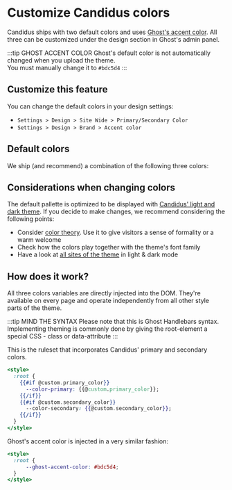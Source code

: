 <script setup>
  import SiteInput from '../../../components/SiteInput.vue';
  import SiteOutput from '../../../components/SiteOutput.vue';
  import Color from '../../../components/Color.vue'
</script>

# Customize Candidus colors

Candidus ships with two default colors and uses [Ghost's accent color](https://ghost.org/help/branding-settings/). All three can be customized under the design section in Ghost's admin panel.

:::tip GHOST ACCENT COLOR
Ghost's default color is not automatically changed when you upload the theme. <br/> You must manually change it to `#bdc5d4`
:::


## Customize this feature

You can change the default colors in your design settings:

<SiteOutput path="ghost/#/settings/design" />

- `Settings > Design > Site Wide > Primary/Secondary Color`
- `Settings > Design > Brand > Accent color`

## Default colors

We ship (and recommend) a combination of the following three colors:

<Color text="Primary Color: Dark Blue - Hex Code #3f4d63" color="#3f4d63"/>
<Color text="Secondary Color: Light Orange - Hex Code #f7c59f" color="#f7c59f"/>
<Color text="Ghost Accent Color: Light Blue - Hex Code #bdc5d4" color="#bdc5d4"/>

## Considerations when changing colors

The default pallette is optimized to be displayed with [Candidus' light and dark theme](../../customization/theming.md). If you decide to make changes, we recommend considering the following points:

- Consider [color theory](https://en.wikipedia.org/wiki/Color_theory). Use it to give visitors a sense of formality or a warm welcome
- Check how the colors play together with the theme's font family
- Have a look at [all sites of the theme](../../intro/pages.md) in light & dark mode




## How does it work?

All three colors variables are directly injected into the DOM. They're available on every page and operate independently from all other style parts of the theme.

:::tip MIND THE SYNTAX
Please note that this is Ghost Handlebars syntax. Implementing theming is commonly done by giving the root-element a special CSS - class or data-attribute
:::

This is the ruleset that incorporates Candidus' primary and secondary colors.

```hbs
<style>
  :root {
    {{#if @custom.primary_color}}
      --color-primary: {{@custom.primary_color}};
    {{/if}}
    {{#if @custom.secondary_color}}
      --color-secondary: {{@custom.secondary_color}};
    {{/if}}
  }
</style>
```

Ghost's accent color is injected in a very similar fashion:

```hbs
<style>
  :root {
      --ghost-accent-color: #bdc5d4;
  }
</style>
```
